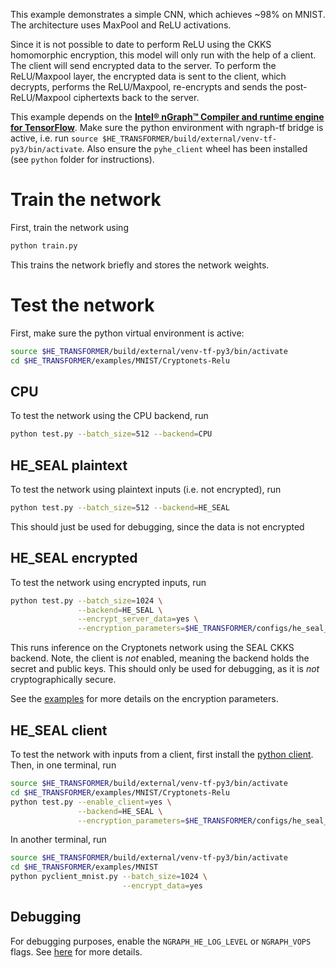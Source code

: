 This example demonstrates a simple CNN, which achieves ~98% on MNIST.
The architecture uses MaxPool and ReLU activations.

Since it is not possible to date to perform ReLU using the CKKS homomorphic encryption, this model will only run with the help of a client. The client will send encrypted data to the server. To perform the ReLU/Maxpool layer, the encrypted data is sent to the client, which decrypts, performs the ReLU/Maxpool, re-encrypts and sends the post-ReLU/Maxpool ciphertexts back to the server.

This example depends on the [**Intel® nGraph™ Compiler and runtime engine for TensorFlow**](https://github.com/tensorflow/ngraph-bridge). Make sure the python environment with ngraph-tf bridge is active, i.e. run `source $HE_TRANSFORMER/build/external/venv-tf-py3/bin/activate`. Also ensure the `pyhe_client` wheel has been installed (see `python` folder for instructions).

# Train the network
First, train the network using
```bash
python train.py
```
This trains the network briefly and stores the network weights.

# Test the network
First, make sure the python virtual environment is active:
```bash
source $HE_TRANSFORMER/build/external/venv-tf-py3/bin/activate
cd $HE_TRANSFORMER/examples/MNIST/Cryptonets-Relu
```

## CPU
To test the network using the CPU backend, run
```bash
python test.py --batch_size=512 --backend=CPU
```

## HE_SEAL plaintext
To test the network using plaintext inputs (i.e. not encrypted), run
```bash
python test.py --batch_size=512 --backend=HE_SEAL
```
This should just be used for debugging, since the data is not encrypted

## HE_SEAL encrypted
To test the network using encrypted inputs, run
```bash
python test.py --batch_size=1024 \
               --backend=HE_SEAL \
               --encrypt_server_data=yes \
               --encryption_parameters=$HE_TRANSFORMER/configs/he_seal_ckks_config_N11_L1.json
```

This runs inference on the Cryptonets network using the SEAL CKKS backend. Note, the client is *not* enabled, meaning the backend holds the secret and public keys. This should only be used for debugging, as it is *not* cryptographically secure.

See the [examples](https://github.com/NervanaSystems/he-transformer/blob/master/examples/README.md) for more details on the encryption parameters.

## HE_SEAL client
To test the network with inputs from a client, first install the [python client](https://github.com/NervanaSystems/he-transformer/tree/master/python). Then, in one terminal, run
```bash
source $HE_TRANSFORMER/build/external/venv-tf-py3/bin/activate
cd $HE_TRANSFORMER/examples/MNIST/Cryptonets-Relu
python test.py --enable_client=yes \
               --backend=HE_SEAL \
               --encryption_parameters=$HE_TRANSFORMER/configs/he_seal_ckks_config_N11_L1.json
```

In another terminal, run
```bash
source $HE_TRANSFORMER/build/external/venv-tf-py3/bin/activate
cd $HE_TRANSFORMER/examples/MNIST
python pyclient_mnist.py --batch_size=1024 \
                         --encrypt_data=yes
```

## Debugging
For debugging purposes, enable the `NGRAPH_HE_LOG_LEVEL` or `NGRAPH_VOPS` flags. See [here](https://github.com/NervanaSystems/he-transformer/blob/master/examples/README.md) for more details.
